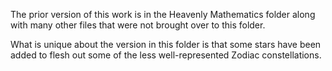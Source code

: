 The prior version of this work is in the Heavenly Mathematics folder along with
many other files that were not brought over to this folder.

What is unique about the version in this folder is that some stars have been added to flesh
out some of the less well-represented Zodiac constellations.
